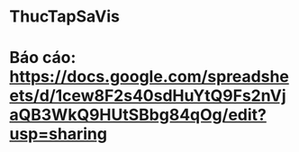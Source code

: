 # ThucTapSaVis
# Báo cáo: https://docs.google.com/spreadsheets/d/1cew8F2s40sdHuYtQ9Fs2nVjaQB3WkQ9HUtSBbg84qOg/edit?usp=sharing
